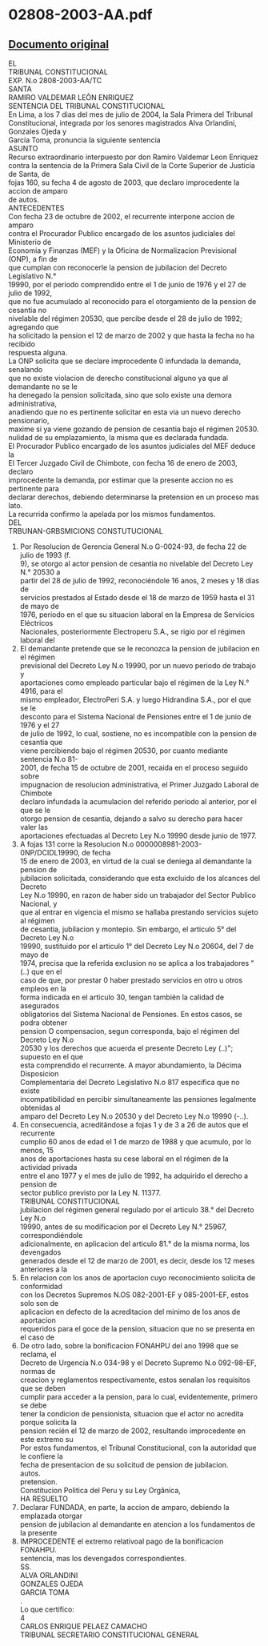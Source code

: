 
02808-2003-AA.pdf
=================
  
[Documento original](https://tc.gob.pe/jurisprudencia/2004/02808-2003-AA.pdf)  
---  
EL  
TRIBUNAL CONSTITUCIONAL  
EXP. N.o 2808-2003-AA/TC  
SANTA  
RAMIRO VALDEMAR LEÔN ENRIQUEZ  
SENTENCIA DEL TRIBUNAL CONSTITUCIONAL  
En Lima, a los 7 dias del mes de julio de 2004, la Sala Primera del Tribunal  
Constitucional, integrada por los senores magistrados Alva Orlandini, Gonzales Ojeda y  
Garcia Toma, pronuncia la siguiente sentencia  
ASUNTO  
Recurso extraordinario interpuesto por don Ramiro Valdemar Leon Enriquez  
contra la sentencia de la Primera Sala Civil de la Corte Superior de Justicia de Santa, de  
fojas 160, su fecha 4 de agosto de 2003, que declaro improcedente la accion de amparo  
de autos.  
ANTECEDENTES  
Con fecha 23 de octubre de 2002, el recurrente interpone accion de amparo  
contra el Procurador Publico encargado de los asuntos judiciales del Ministerio de  
Economia y Finanzas (MEF) y la Oficina de Normalizacion Previsional (ONP), a fin de  
que cumplan con reconocerle la pension de jubilacion del Decreto Legislativo N.°  
19990, por el periodo comprendido entre el 1 de junio de 1976 y el 27 de julio de 1992,  
que no fue acumulado al reconocido para el otorgamiento de la pension de cesantia no  
nivelable del régimen 20530, que percibe desde el 28 de julio de 1992; agregando que  
ha solicitado la pension el 12 de marzo de 2002 y que hasta la fecha no ha recibido  
respuesta alguna.  
La ONP solicita que se declare improcedente 0 infundada la demanda, senalando  
que no existe violacion de derecho constitucional alguno ya que al demandante no se le  
ha denegado la pension solicitada, sino que solo existe una demora administrativa,  
anadiendo que no es pertinente solicitar en esta via un nuevo derecho pensionario,  
maxime si ya viene gozando de pension de cesantia bajo el régimen 20530.  
nulidad de su emplazamiento, la misma que es declarada fundada.  
El Procurador Publico encargado de los asuntos judiciales del MEF deduce la  
El Tercer Juzgado Civil de Chimbote, con fecha 16 de enero de 2003, declaro  
improcedente la demanda, por estimar que la presente accion no es pertinente para  
declarar derechos, debiendo determinarse la pretension en un proceso mas lato.  
La recurrida confirmo la apelada por los mismos fundamentos.  
DEL  
TRBUNAN-GRBSMICIONS CONSTUTUCIONAL  
1. Por Resolucion de Gerencia General N.o G-0024-93, de fecha 22 de julio de 1993 (f.  
9), se otorgo al actor pension de cesantia no nivelable del Decreto Ley N.° 20530 a  
partir del 28 de julio de 1992, reconociéndole 16 anos, 2 meses y 18 dias de  
servicios prestados al Estado desde el 18 de marzo de 1959 hasta el 31 de mayo de  
1976, periodo en el que su situacion laboral en la Empresa de Servicios Eléctricos  
Nacionales, posteriormente Electroperu S.A., se rigio por el régimen laboral del  
2. El demandante pretende que se le reconozca la pension de jubilacion en el régimen  
previsional del Decreto Ley N.o 19990, por un nuevo periodo de trabajo y  
aportaciones como empleado particular bajo el régimen de la Ley N.° 4916, para el  
mismo empleador, ElectroPeri S.A. y luego Hidrandina S.A., por el que se le  
desconto para el Sistema Nacional de Pensiones entre el 1 de junio de 1976 y el 27  
de julio de 1992, lo cual, sostiene, no es incompatible con la pension de cesantia que  
viene percibiendo bajo el régimen 20530, por cuanto mediante sentencia N.o 81-  
2001, de fecha 15 de octubre de 2001, recaida en el proceso seguido sobre  
impugnacion de resolucion administrativa, el Primer Juzgado Laboral de Chimbote  
declaro infundada la acumulacion del referido periodo al anterior, por el que se le  
otorgo pension de cesantia, dejando a salvo su derecho para hacer valer las  
aportaciones efectuadas al Decreto Ley N.o 19990 desde junio de 1977.  
3. A fojas 131 corre la Resolucion N.o 0000008981-2003-0NP/DCIDL19990, de fecha  
15 de enero de 2003, en virtud de la cual se deniega al demandante la pension de  
jubilacion solicitada, considerando que esta excluido de los alcances del Decreto  
Ley N.o 19990, en razon de haber sido un trabajador del Sector Publico Nacional, y  
que al entrar en vigencia el mismo se hallaba prestando servicios sujeto al régimen  
de cesantia, jubilacion y montepio. Sin embargo, el articulo 5° del Decreto Ley N.o  
19990, sustituido por el articulo 1° del Decreto Ley N.o 20604, del 7 de mayo de  
1974, precisa que la referida exclusion no se aplica a los trabajadores "(..) que en el  
caso de que, por prestar 0 haber prestado servicios en otro u otros empleos en la  
forma indicada en el articulo 30, tengan también la calidad de asegurados  
obligatorios del Sistema Nacional de Pensiones. En estos casos, se podra obtener  
pension O compensacion, segun corresponda, bajo el régimen del Decreto Ley N.o  
20530 y los derechos que acuerda el presente Decreto Ley (..)"; supuesto en el que  
esta comprendido el recurrente. A mayor abundamiento, la Décima Disposicion  
Complementaria del Decreto Legislativo N.o 817 especifica que no existe  
incompatibilidad en percibir simultaneamente las pensiones legalmente obtenidas al  
amparo del Decreto Ley N.o 20530 y del Decreto Ley N.o 19990 (-..).  
4. En consecuencia, acreditândose a fojas 1 y de 3 a 26 de autos que el recurrente  
cumplio 60 anos de edad el 1 de marzo de 1988 y que acumulo, por lo menos, 15  
anos de aportaciones hasta su cese laboral en el régimen de la actividad privada  
entre el ano 1977 y el mes de julio de 1992, ha adquirido el derecho a pension de  
sector publico previsto por la Ley N. 11377.  
TRIBUNAL CONSTITUCIONAL  
jubilacion del régimen general regulado por el articulo 38.° del Decreto Ley N.o  
19990, antes de su modificacion por el Decreto Ley N.° 25967, correspondiéndole  
adicionalmente, en aplicacion del articulo 81.° de la misma norma, los devengados  
generados desde el 12 de marzo de 2001, es decir, desde los 12 meses anteriores a la  
5. En relacion con los anos de aportacion cuyo reconocimiento solicita de conformidad  
con los Decretos Supremos N.OS 082-2001-EF y 085-2001-EF, estos solo son de  
aplicacion en defecto de la acreditacion del minimo de los anos de aportacion  
requeridos para el goce de la pension, situacion que no se presenta en el caso de  
6. De otro lado, sobre la bonificacion FONAHPU del ano 1998 que se reclama, el  
Decreto de Urgencia N.o 034-98 y el Decreto Supremo N.o 092-98-EF, normas de  
creacion y reglamentos respectivamente, estos senalan los requisitos que se deben  
cumplir para acceder a la pension, para lo cual, evidentemente, primero se debe  
tener la condicion de pensionista, situacion que el actor no acredita porque solicita la  
pension recién el 12 de marzo de 2002, resultando improcedente en este extremo su  
Por estos fundamentos, el Tribunal Constitucional, con la autoridad que le confiere la  
fecha de presentacion de su solicitud de pension de jubilacion.  
autos.  
pretension.  
Constitucion Politica del Peru y su Ley Orgânica,  
HA RESUELTO  
1. Declarar FUNDADA, en parte, la accion de amparo, debiendo la emplazada otorgar  
pension de jubilacion al demandante en atencion a los fundamentos de la presente  
2. IMPROCEDENTE el extremo relativoal pago de la bonificacion FONAHPU.  
sentencia, mas los devengados correspondientes.  
SS.  
ALVA ORLANDINI  
GONZALES OJEDA  
GARCIA TOMA  
.  
Lo que certifico:  
4  
CARLOS ENRIQUE PELAEZ CAMACHO  
TRIBUNAL SECRETARIO CONSTITUCIONAL GENERAL